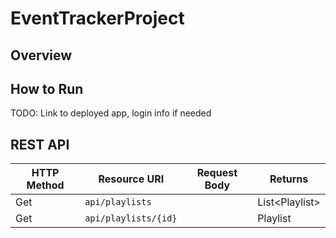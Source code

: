 # EventTrackerProject


## Overview

## How to Run
TODO: Link to deployed app, login info if needed

## REST API

| HTTP Method | Resource URI   | Request Body | Returns              |
|-------------|----------------|--------------|----------------------|
|Get          | `api/playlists`|              | List&lt;Playlist&gt; |
|Get          | `api/playlists/{id}`|         | Playlist             |
